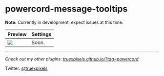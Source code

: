 # powercord-message-tooltips

**Note:** Currently in development, expect issues at this time.

| Preview                                 | Settings |
| --------------------------------------- | -------- |
| ![](https://i.plexidev.org/eLBzauL.gif) | Soon.    |

---

_Check out my other plugins: [truexpixels.github.io/?tag=powercord](https://truexpixels.github.io/?tag=powercord)_

Twitter: [@truexpixels](https://twitter.com/truexpixels)
